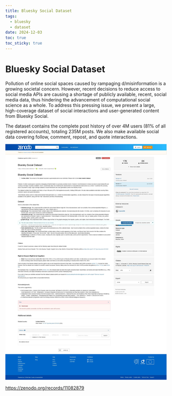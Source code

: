 ```yaml
---
title: Bluesky Social Dataset
tags:
  - bluesky
  - dataset
date: 2024-12-03
toc: true
toc_sticky: true
---
```


# Bluesky Social Dataset

Pollution of online social spaces caused by rampaging d/misinformation is a growing societal concern. However, recent decisions to reduce access to social media APIs are causing a shortage of publicly available, recent, social media data, thus hindering the advancement of computational social science as a whole. To address this pressing issue, we present a large, high-coverage dataset of social interactions and user-generated content from Bluesky Social.

The dataset contains the complete post history of over 4M users (81% of all registered accounts), totaling 235M posts. We also make available social data covering follow, comment, repost, and quote interactions.

![](../_asset/2024-11-28-bluesky_image_1.jpeg)


https://zenodo.org/records/11082879
